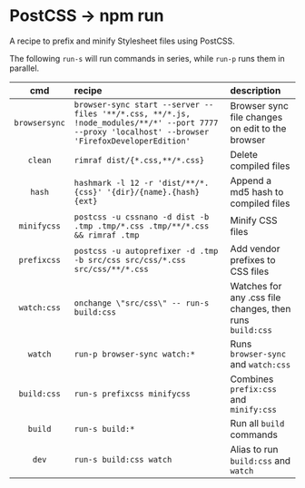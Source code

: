 # PostCSS → npm run

A recipe to prefix and minify Stylesheet files using PostCSS.

The following `run-s` will run commands in series, while `run-p` runs them in parallel.

| cmd | recipe | description |
|:---:|:---|:---|
| `browsersync` | `browser-sync start --server --files '**/*.css, **/*.js, !node_modules/**/*' --port 7777 --proxy 'localhost' --browser 'FirefoxDeveloperEdition'` | Browser sync file changes on edit to the browser |
| `clean` | `rimraf dist/{*.css,**/*.css}` | Delete compiled files |
| `hash` | `hashmark -l 12 -r 'dist/**/*.{css}' '{dir}/{name}.{hash}{ext}` | Append a md5 hash to compiled files |
| `minifycss` | `postcss -u cssnano -d dist -b .tmp .tmp/*.css .tmp/**/*.css && rimraf .tmp` | Minify CSS files |
| `prefixcss` | `postcss -u autoprefixer -d .tmp -b src/css src/css/*.css src/css/**/*.css` | Add vendor prefixes to CSS files |
| `watch:css` | `onchange \"src/css\" -- run-s build:css` | Watches for any .css file changes, then runs `build:css` |
| `watch` | `run-p browser-sync watch:*` | Runs `browser-sync` and `watch:css` |
| `build:css` | `run-s prefixcss minifycss` | Combines `prefix:css` and `minify:css` |
| `build` | `run-s build:*` | Run all `build` commands |
| `dev` | `run-s build:css watch` |  Alias to run `build:css` and `watch` |
